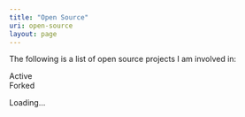 ```yaml
---
title: "Open Source"
uri: open-source
layout: page
---
```


The following is a list of open source projects I am involved in:

<div class='active project legend'>Active</div><div class='fork project legend'>Forked</div>
<p id="projects">Loading...</p>